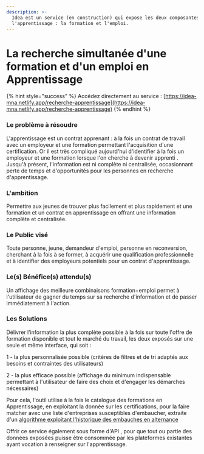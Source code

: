 ```yaml
---
description: >-
  Idea est un service (en construction) qui expose les deux composantes de
  l'apprentissage : la formation et l'emploi.
---
```


# La recherche simultanée d'une formation et d'un emploi en Apprentissage

{% hint style="success" %}
Accédez directement au service : [https://idea-mna.netlify.app/recherche-apprentissage](https://idea-mna.netlify.app/recherche-apprentissage)
{% endhint %}

### Le problème à résoudre 

L'apprentissage est  un contrat apprenant : à la fois un contrat de travail avec un employeur et une formation permettant l'acquisition d'une certification. Or il est très compliqué aujourd'hui d'identifier à la fois un employeur et une formation lorsque l'on cherche à devenir apprenti .  
Jusqu'à présent, l'information est ni complète ni centralisée, occasionnant perte de temps et d'opportunités pour les personnes en recherche d'apprentissage.

### L'ambition  

Permettre aux jeunes de trouver plus facilement et plus rapidement et une formation et un contrat en apprentissage en offrant une information complète et centralisée.

### Le Public visé

Toute personne, jeune, demandeur d'emploi, personne en reconversion, cherchant à la fois à se former, à acquérir une qualification professionnelle et à identifier des employeurs potentiels pour un contrat d'apprentissage.



### Le\(s\) Bénéfice\(s\) attendu\(s\)

Un affichage des meilleure combinaisons formation+emploi permet à l'utilisateur de gagner du temps sur sa recherche d'information et de passer immédiatement à l'action.



### Les Solutions

Délivrer l’information la plus complète possible à la fois sur toute l'offre de formation disponible et tout le marché du travail, les deux exposés sur une seule et même interface, qui soit :

1 - la plus personnalisée possible \(critères de filtres et de tri adaptés aux besoins et contraintes des utilisateurs\)

2 - la plus efficace possible \(affichage du minimum indispensable permettant à l'utilisateur de faire des choix et d'engager les démarches nécessaires\)

Pour cela, l'outil utilise à la fois le catalogue des formations en Apprentissage,  en exploitant la donnée sur les certifications, pour la faire matcher avec une liste d'entreprises susceptibles d'embaucher, extraite d'un [algorithme exploitant l'historique des embauches en alternance](https://www.emploi-store-dev.fr/portail-developpeur/detailapicatalogue/la-bonne-alternance-v1?id=5b9a1742243a5f3873a4d2e5)

Offrir ce service également sous forme d'API , pour que tout ou partie des données exposées puisse être consommée par les plateformes existantes ayant vocation à renseigner sur l'apprentissage.

